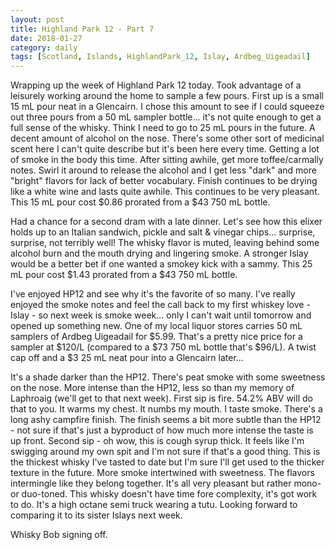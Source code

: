 ```yaml
---
layout: post
title: Highland Park 12 - Part 7
date: 2018-01-27
category: daily
tags: [Scotland, Islands, HighlandPark_12, Islay, Ardbeg_Uigeadail]
---
```


Wrapping up the week of Highland Park 12 today. Took advantage of a leisurely working around the home to sample a few pours. First up is a small 15 mL pour neat in a Glencairn. I chose this amount to see if I could squeeze out three pours from a 50 mL sampler bottle... it's not quite enough to get a full sense of the whisky. Think I need to go to 25 mL pours in the future. A decent amount of alcohol on the nose. There's some other sort of medicinal scent here I can't quite describe but it's been here every time. Getting a lot of smoke in the body this time. After sitting awhile, get more toffee/carmally notes. Swirl it around to release the alcohol and I get less "dark" and more "bright" flavors for lack of better vocabulary. Finish continues to be drying like a white wine and lasts quite awhile. This continues to be very pleasant. This 15 mL pour cost $0.86 prorated from a $43 750 mL bottle.

Had a chance for a second dram with a late dinner. Let's see how this elixer holds up to an Italian sandwich, pickle and salt & vinegar chips... surprise, surprise, not terribly well! The whisky flavor is muted, leaving behind some alcohol burn and the mouth drying and lingering smoke. A stronger Islay would be a better bet if one wanted a smokey kick with a sammy. This 25 mL pour cost $1.43 prorated from a $43 750 mL bottle.

I've enjoyed HP12 and see why it's the favorite of so many. I've really enjoyed the smoke notes and feel the call back to my first whiskey love - Islay - so next week is smoke week... only I can't wait until tomorrow and opened up something new. One of my local liquor stores carries 50 mL samplers of Ardbeg Uigeadail for $5.99. That's a pretty nice price for a sampler at $120/L (compared to a $73 750 mL bottle that's $96/L). A twist cap off and a $3 25 mL neat pour into a Glencairn later...

It's a shade darker than the HP12. There's peat smoke with some sweetness on the nose. More intense than the HP12, less so than my memory of Laphroaig (we'll get to that next week). First sip is fire. 54.2% ABV will do that to you. It warms my chest. It numbs my mouth. I taste smoke. There's a long ashy campfire finish. The finish seems a bit more subtle than the HP12 - not sure if that's just a byproduct of how much more intense the taste is up front. Second sip - oh wow, this is cough syrup thick. It feels like I'm swigging around my own spit and I'm not sure if that's a good thing. This is the thickest whisky I've tasted to date but I'm sure I'll get used to the thicker texture in the future. More smoke intertwined with sweetness. The flavors intermingle like they belong together. It's all very pleasant but rather mono- or duo-toned. This whisky doesn't have time fore complexity, it's got work to do. It's a high octane semi truck wearing a tutu. Looking forward to comparing it to its sister Islays next week.

Whisky Bob signing off.
